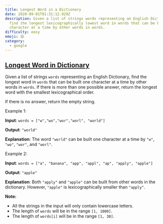 ```yaml
---
title: Longest Word in a Dictionary
date: 2020-09-01T01:31:12.929Z
description: Given a list of strings words representing an English Dictionary,
  find the longest lexicographically lowest word in words that can be built one
  character at a time by other words in words.
difficulty: easy
emoji: 😄
category:
  - google
---
```

## [Longest Word in Dictionary](https://leetcode.com/problems/longest-word-in-dictionary/)

Given a list of strings `words` representing an English Dictionary, find the longest word in `words` that can be built one character at a time by other words in `words`. If there is more than one possible answer, return the longest word with the smallest lexicographical order.

If there is no answer, return the empty string.

Example 1:

**Input**:  `words = ["w","wo","wor","worl", "world"]`

**Output**: `"world"`

**Explanation**: 
The word `"world"` can be built one character at a time by `"w"`, `"wo"`, `"wor"`, and `"worl"`.

Example 2:

**Input**: `words = ["a", "banana", "app", "appl", "ap", "apply", "apple"]`

**Output**: `"apple"`

**Explanation**: Both `"apply"` and `"apple"` can be built from other words in the dictionary. However, `"apple"` is lexicographically smaller than `"apply"`.



**Note:**

* All the strings in the input will only contain lowercase letters.
* The length of `words` will be in the range `[1, 1000]`.
* The length of `words[i]` will be in the range `[1, 30]`.
